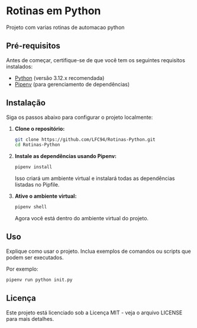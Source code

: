# Rotinas em Python

Projeto com varias rotinas de automacao python

## Pré-requisitos

Antes de começar, certifique-se de que você tem os seguintes requisitos instalados:

- [Python](https://www.python.org/downloads/) (versão 3.12.x recomendada)
- [Pipenv](https://pipenv.pypa.io/en/latest/) (para gerenciamento de dependências)

## Instalação

Siga os passos abaixo para configurar o projeto localmente:

1. **Clone o repositório:**

   ```bash
   git clone https://github.com/LFC94/Rotinas-Python.git
   cd Rotinas-Python
   ```

2. **Instale as dependências usando Pipenv:**

    ```bash
    pipenv install
    ```

   Isso criará um ambiente virtual e instalará todas as dependências listadas no Pipfile.

3. **Ative o ambiente virtual:**

   ```bash
   pipenv shell
   ```

   Agora você está dentro do ambiente virtual do projeto.

## Uso

Explique como usar o projeto. Inclua exemplos de comandos ou scripts que podem ser executados.  

   Por exemplo:

   ```bash
   pipenv run python init.py
   ```

## Licença

Este projeto está licenciado sob a Licença MIT - veja o arquivo LICENSE para mais detalhes.
